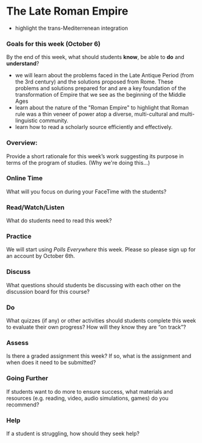 # The Late Roman Empire

* highlight the trans-Mediterrenean integration

### Goals for this week \(October 6\)

By the end of this week, what should students **know**, be able to **do** and **understand**?

* we will learn about the problems faced in the Late Antique Period \(from the 3rd century\) and the solutions proposed from Rome. These problems and solutions prepared for and are a key foundation of the transformation of Empire that we see as the beginning of the Middle Ages
* learn about the nature of the "Roman Empire" to highlight that Roman rule was a thin veneer of power atop a diverse, multi-cultural and multi-linguistic community. 
* learn how to read a scholarly source efficiently and effectively. 

### Overview:

Provide a short rationale for this week’s work suggesting its purpose in terms of the program of studies. \(Why we're doing this...\)

### **Online Time**

What will you focus on during your FaceTime with the students?

### Read/Watch/Listen

What do students need to read this week?

### Practice

We will start using _Polls Everywhere_ this week. Please so please sign up for an account by October 6th. 

### **Discuss**

What questions should students be discussing with each other on the discussion board for this course?

### **Do**

What quizzes \(if any\) or other activities should students complete this week to evaluate their own progress? How will they know they are “on track”?

### **Assess** 

Is there a graded assignment this week? If so, what is the assignment and when does it need to be submitted?

### Going Further

If students want to do more to ensure success, what materials and resources \(e.g. reading, video, audio simulations, games\) do you recommend?

### **Help**

 If a student is struggling, how should they seek help?



